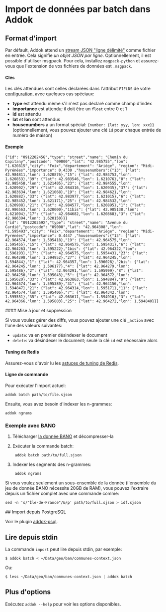 # Import de données par batch dans Addok

## Format d'import

Par défault, Addok attend un
 [stream JSON "ligne délimité"](http://en.wikipedia.org/wiki/JSON_Streaming)
 comme fichier en entrée. Cela signifie *un objet JSON par ligne*.
Optionnellement, il est possible d'utiliser msgpack. Pour cela, installez `msgpack-python` et assurez-vous que l'extension de vos fichiers de données est `.msgpack`.


#### Clés
Les clés attendues sont celles déclarées dans l'attribut `FIELDS` de votre
 [configuration](config.md), avec quelques cas spéciaux:

- **type** est attendu même s'il n'est pas déclaré comme champ d'index
- **importance** est attendu; il doit être un `float` entre 0 et 1
- **id** est attendu
- **lat** et **lon** sont attendus
- **housenumbers** a un format spécial: `{number: {lat: yyy, lon: xxx}}`
   (optionnellement, vous pouvez ajouter une clé `id` pour chaque entrée de
   numéro de maison)

#### Exemple

    {"id": "091220245G","type": "street","name": "Chemin du Capitany","postcode": "09000","lat": "42.985755","lon": "1.620815","city": "Foix","departement": "Ariège", "region": "Midi-Pyrénées","importance": 0.4330 ,"housenumbers":{"13": {"lat": 42.984811,"lon": 1.620876},"15": {"lat": 42.984753,"lon": 1.620853},"39": {"lat": 42.983546,"lon": 1.621076},"8": {"lat": 42.985458,"lon": 1.621405},"23": {"lat": 42.984555,"lon": 1.620902},"29": {"lat": 42.984316,"lon": 1.620935},"37": {"lat": 42.983634,"lon": 1.621068},"19": {"lat": 42.984621,"lon": 1.620882},"33": {"lat": 42.983977,"lon": 1.621015},"6": {"lat": 42.985452,"lon": 1.621171},"25": {"lat": 42.984532,"lon": 1.620908},"21": {"lat": 42.984577,"lon": 1.620895},"1": {"lat": 42.986563,"lon": 1.620000},"11bis": {"lat": 42.985138,"lon": 1.621094},"17": {"lat": 42.984682,"lon": 1.620868},"3": {"lat": 42.986394,"lon": 1.620150}}}
    {"id": "091220259X","type": "street","name": "Avenue du Cardié","postcode": "09000","lat": "42.964308","lon": "1.595493","city": "Foix","departement": "Ariège", "region": "Midi-Pyrénées","importance": 0.4447 ,"housenumbers":{"13": {"lat": 42.964574,"lon": 1.595418},"19": {"lat": 42.964575,"lon": 1.595455},"15": {"lat": 42.964575,"lon": 1.595431},"6": {"lat": 42.964263,"lon": 1.595222},"1bis": {"lat": 42.964322,"lon": 1.596193},"17": {"lat": 42.964575,"lon": 1.595443},"23": {"lat": 42.964298,"lon": 1.594952},"27": {"lat": 42.964245,"lon": 1.594844},"1": {"lat": 42.964357,"lon": 1.596028},"2bis": {"lat": 42.964245,"lon": 1.596177},"4": {"lat": 42.964279,"lon": 1.595486},"2": {"lat": 42.964291,"lon": 1.595999},"8": {"lat": 42.964250,"lon": 1.595043},"5": {"lat": 42.964572,"lon": 1.595620},"33": {"lat": 42.963863,"lon": 1.594884},"9": {"lat": 42.964574,"lon": 1.595389},"31": {"lat": 42.964156,"lon": 1.594847},"21": {"lat": 42.964314,"lon": 1.595171},"11": {"lat": 42.964574,"lon": 1.595406},"7": {"lat": 42.964342,"lon": 1.595551},"35": {"lat": 42.963611,"lon": 1.594916},"3": {"lat": 42.964366,"lon": 1.595803},"25": {"lat": 42.964272,"lon": 1.594840}}}

#### Mise à jour et suppression

Si vous voulez gérer des diffs, vous pouvez ajouter une clé `_action` avec
 l'une des valeurs suivantes:

- `update`: va en premier désindexer le document
- `delete`: va désindexer le document; seule la clé `id` est nécessaire alors

#### Tuning de Redis

Assurez-vous d'avoir lu les [astuces de tuning de Redis](redis.md).


#### Ligne de commande
Pour exécuter l'import actuel:

    addok batch path/to/file.sjson

Ensuite, vous avez besoin d'indexer les n-grammes:

    addok ngrams

### Exemple avec BANO

1. Télécharger [la donnée BANO](http://bano.openstreetmap.fr/data/full.sjson.gz) et
   décompresser-la

2. Exécuter la commande batch:

        addok batch path/to/full.sjson

3. Indexer les segments des n-grammes:

        addok ngrams

Si vous voulez seulement un sous-ensemble de la donnée (l'ensemble du jeu de
 donnée BANO nécessite 20GB de RAM), vous pouvez l'extraire depuis un fichier complet avec une commande comme:

    sed -n 's/"Île-de-France"/&/p' path/to/full.sjson > idf.sjson

## Import depuis PostgreSQL

Voir le plugin [addok-psql](https://github.com/addok/addok-psql).


## Lire depuis stdin

La commande `import` peut lire depuis stdin, par exemple:

    $ addok batch < ~/Data/geo/ban/communes-context.json

Ou:

    $ less ~/Data/geo/ban/communes-context.json | addok batch

## Plus d'options

Exécutez `addok --help` pour voir les options disponibles.
